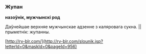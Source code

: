 ### Жупан
**назоўнік, мужчынскі род**

Даўнейшае верхняе мужчынскае адзенне з каляровага сукна. || прыметнік: жупанны.

<a rel="author">[http://rv-blr.com/](http://rv-blr.com/slounik.jsp?letterId=0&maskId=0&pageId=956)</a>
